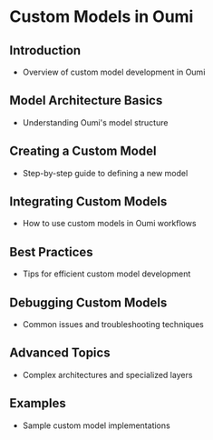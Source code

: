 # Custom Models in Oumi

## Introduction

- Overview of custom model development in Oumi

## Model Architecture Basics

- Understanding Oumi's model structure

## Creating a Custom Model

- Step-by-step guide to defining a new model

## Integrating Custom Models

- How to use custom models in Oumi workflows

## Best Practices

- Tips for efficient custom model development

## Debugging Custom Models

- Common issues and troubleshooting techniques

## Advanced Topics

- Complex architectures and specialized layers

## Examples

- Sample custom model implementations
